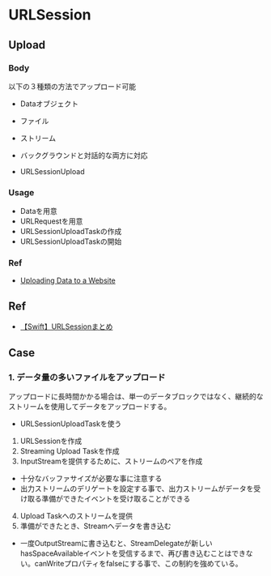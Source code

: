 # URLSession

## Upload
### Body
以下の３種類の方法でアップロード可能
- Dataオブジェクト
- ファイル
- ストリーム


- バックグラウンドと対話的な両方に対応

- URLSessionUpload

### Usage
- Dataを用意
- URLRequestを用意
- URLSessionUploadTaskの作成
- URLSessionUploadTaskの開始

### Ref
- [Uploading Data to a Website](https://developer.apple.com/documentation/foundation/url_loading_system/uploading_data_to_a_website)



## Ref
- [【Swift】URLSessionまとめ](https://qiita.com/shiz/items/09523baf7d1cd37f6dee)


## Case

### 1. データ量の多いファイルをアップロード
アップロードに長時間かかる場合は、単一のデータブロックではなく、継続的なストリームを使用してデータをアップロードする。

- URLSessionUploadTaskを使う

1. URLSessionを作成
2. Streaming Upload Taskを作成
3. InputStreamを提供するために、ストリームのペアを作成
- 十分なバッファサイズが必要な事に注意する
- 出力ストリームのデリゲートを設定する事で、出力ストリームがデータを受け取る準備ができたイベントを受け取ることができる
4. Upload Taskへのストリームを提供
5. 準備ができたとき、Streamへデータを書き込む

- 一度OutputStreamに書き込むと、StreamDelegateが新しいhasSpaceAvailableイベントを受信するまで、再び書き込むことはできない。canWriteプロパティをfalseにする事で、この制約を強めている。
